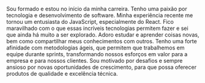Sou formado e estou no início da minha carreira. Tenho uma paixão por tecnologia e desenvolvimento de software. Minha experiência recente me tornou um entusiasta do JavaScript, especialmente do React. Fico maravilhado com o que essas incríveis tecnologias permitem fazer e sei que ainda há muito a ser explorado. Adoro estudar e aprender coisas novas, bem como compartilhar meus conhecimentos com outros. Tenho uma forte afinidade com metodologias ágeis, que permitem que trabalhemos em equipe durante sprints, transformando nossos esforços em valor para a empresa e para nossos clientes. Sou motivado por desafios e sempre ansioso por novas oportunidades de crescimento, para que possa oferecer produtos de qualidade e excelência técnica.

